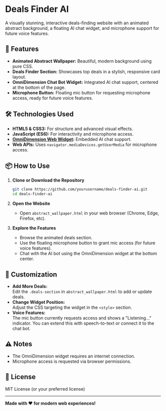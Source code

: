 # Deals Finder AI

A visually stunning, interactive deals-finding website with an animated abstract background, a floating AI chat widget, and microphone support for future voice features.

## 🚀 Features

- **Animated Abstract Wallpaper:** Beautiful, modern background using pure CSS.
- **Deals Finder Section:** Showcases top deals in a stylish, responsive card layout.
- **OmniDimension Chat Bot Widget:** Integrated AI chat support, centered at the bottom of the page.
- **Microphone Button:** Floating mic button for requesting microphone access, ready for future voice features.

## 🛠️ Technologies Used

- **HTML5 & CSS3:** For structure and advanced visual effects.
- **JavaScript (ES6):** For interactivity and microphone access.
- **[OmniDimension Web Widget](https://omnidim.io/):** Embedded AI chat support.
- **Web APIs:** Uses `navigator.mediaDevices.getUserMedia` for microphone access.

## 📦 How to Use

1. **Clone or Download the Repository**
   ```sh
   git clone https://github.com/yourusername/deals-finder-ai.git
   cd deals-finder-ai
   ```

2. **Open the Website**
   - Open `abstract_wallpaper.html` in your web browser (Chrome, Edge, Firefox, etc).

3. **Explore the Features**
   - Browse the animated deals section.
   - Use the floating microphone button to grant mic access (for future voice features).
   - Chat with the AI bot using the OmniDimension widget at the bottom center.

## 📝 Customization

- **Add More Deals:**  
  Edit the `.deals-section` in `abstract_wallpaper.html` to add or update deals.
- **Change Widget Position:**  
  Adjust the CSS targeting the widget in the `<style>` section.
- **Voice Features:**  
  The mic button currently requests access and shows a "Listening..." indicator. You can extend this with speech-to-text or connect it to the chat bot.

## ⚠️ Notes

- The OmniDimension widget requires an internet connection.
- Microphone access is requested via browser permissions.

## 📄 License

MIT License (or your preferred license)

---

**Made with ❤️ for modern web experiences!** 